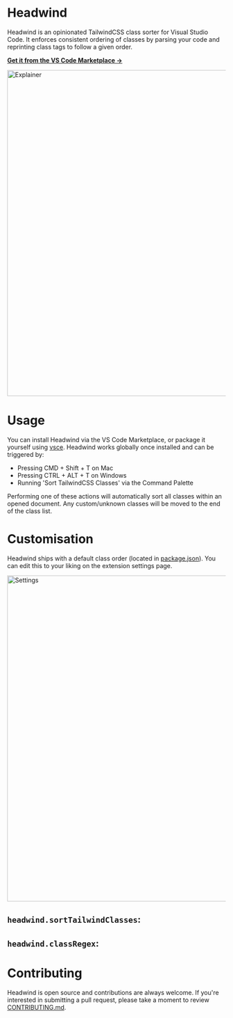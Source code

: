 # Headwind

Headwind is an opinionated TailwindCSS class sorter for Visual Studio Code. It enforces consistent ordering of classes by parsing your code and reprinting class tags to follow a given order.

**[Get it from the VS Code Marketplace →](https://marketplace.visualstudio.com/items?itemName=heybourn.headwind)**

<img src="https://github.com/heybourn/headwind/blob/master/img/explainer.gif?raw=true" alt="Explainer" width="750px">

# Usage

You can install Headwind via the VS Code Marketplace, or package it yourself using [vsce](https://code.visualstudio.com/api/working-with-extensions/publishing-extension). Headwind works globally once installed and can be triggered by:

* Pressing CMD + Shift + T on Mac
* Pressing CTRL + ALT + T on Windows
* Running 'Sort TailwindCSS Classes' via the Command Palette

Performing one of these actions will automatically sort all classes within an opened document. Any custom/unknown classes will be moved to the end of the class list.

# Customisation

Headwind ships with a default class order (located in [package.json](package.json)). You can edit this to your liking on the extension settings page.

<img src="https://github.com/heybourn/headwind/blob/master/img/settings.png?raw=true" alt="Settings" width="750px">

## `headwind.sortTailwindClasses`:

## `headwind.classRegex`:

# Contributing

Headwind is open source and contributions are always welcome. If you're interested in submitting a pull request, please take a moment to review [CONTRIBUTING.md](.github/CONTRIBUTING.md).
